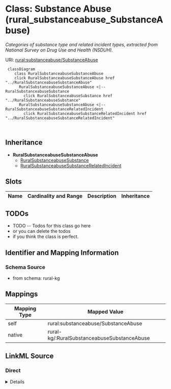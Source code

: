 

# Class: Substance Abuse (rural_substanceabuse_SubstanceAbuse)


_Categories of substance type and related incident types, extracted from National Survey on Drug Use and Health (NSDUH)._





URI: [rural:substanceabuse/SubstanceAbuse](http://sail.ua.edu/ruralkg/substanceabuse/SubstanceAbuse)






```mermaid
 classDiagram
    class RuralSubstanceabuseSubstanceAbuse
    click RuralSubstanceabuseSubstanceAbuse href "../RuralSubstanceabuseSubstanceAbuse"
      RuralSubstanceabuseSubstanceAbuse <|-- RuralSubstanceabuseSubstance
        click RuralSubstanceabuseSubstance href "../RuralSubstanceabuseSubstance"
      RuralSubstanceabuseSubstanceAbuse <|-- RuralSubstanceabuseSubstanceRelatedIncident
        click RuralSubstanceabuseSubstanceRelatedIncident href "../RuralSubstanceabuseSubstanceRelatedIncident"
      
      
```





## Inheritance
* **RuralSubstanceabuseSubstanceAbuse**
    * [RuralSubstanceabuseSubstance](../classes/RuralSubstanceabuseSubstance.md)
    * [RuralSubstanceabuseSubstanceRelatedIncident](../classes/RuralSubstanceabuseSubstanceRelatedIncident.md)



## Slots

| Name | Cardinality and Range | Description | Inheritance |
| ---  | --- | --- | --- |









## TODOs

* TODO -- Todos for this class go here
* or you can delete the todos
* if you think the class is perfect.

## Identifier and Mapping Information







### Schema Source


* from schema: rural-kg




## Mappings

| Mapping Type | Mapped Value |
| ---  | ---  |
| self | rural:substanceabuse/SubstanceAbuse |
| native | rural-kg/:RuralSubstanceabuseSubstanceAbuse |







## LinkML Source

<!-- TODO: investigate https://stackoverflow.com/questions/37606292/how-to-create-tabbed-code-blocks-in-mkdocs-or-sphinx -->

### Direct

<details>
```yaml
name: rural_substanceabuse_SubstanceAbuse
description: Categories of substance type and related incident types, extracted from
  National Survey on Drug Use and Health (NSDUH).
title: Substance Abuse
todos:
- TODO -- Todos for this class go here
- or you can delete the todos
- if you think the class is perfect.
notes:
- There are 0 instances of this class.
from_schema: rural-kg
class_uri: rural:substanceabuse/SubstanceAbuse

```
</details>

### Induced

<details>
```yaml
name: rural_substanceabuse_SubstanceAbuse
description: Categories of substance type and related incident types, extracted from
  National Survey on Drug Use and Health (NSDUH).
title: Substance Abuse
todos:
- TODO -- Todos for this class go here
- or you can delete the todos
- if you think the class is perfect.
notes:
- There are 0 instances of this class.
from_schema: rural-kg
class_uri: rural:substanceabuse/SubstanceAbuse

```
</details>